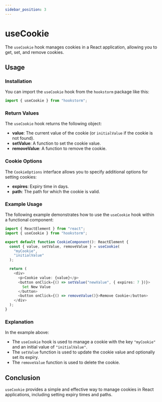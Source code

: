 ```yaml
---
sidebar_position: 3
---
```


# useCookie

The `useCookie` hook manages cookies in a React application, allowing you to get, set, and remove cookies.

## Usage

### Installation

You can import the `useCookie` hook from the `hookstorm` package like this:

```typescript
import { useCookie } from "hookstorm";
```

### Return Values

The `useCookie` hook returns the following object:

- **value**: The current value of the cookie (or `initialValue` if the cookie is not found).
- **setValue**: A function to set the cookie value.
- **removeValue**: A function to remove the cookie.

### Cookie Options

The `CookieOptions` interface allows you to specify additional options for setting cookies:

- **expires**: Expiry time in days.
- **path**: The path for which the cookie is valid.

### Example Usage

The following example demonstrates how to use the `useCookie` hook within a functional component:

```typescript
import { ReactElement } from "react";
import { useCookie } from "hookstorm";

export default function CookieComponent(): ReactElement {
  const { value, setValue, removeValue } = useCookie(
    "myCookie",
    "initialValue"
  );

  return (
    <div>
      <p>Cookie value: {value}</p>
      <button onClick={() => setValue("newValue", { expires: 7 })}>
        Set New Value
      </button>
      <button onClick={() => removeValue()}>Remove Cookie</button>
    </div>
  );
}
```

### Explanation

In the example above:

- The `useCookie` hook is used to manage a cookie with the key `"myCookie"` and an initial value of `"initialValue"`.
- The `setValue` function is used to update the cookie value and optionally set its expiry.
- The `removeValue` function is used to delete the cookie.

## Conclusion

`useCookie` provides a simple and effective way to manage cookies in React applications, including setting expiry times and paths.
